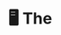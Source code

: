 # 🖥️ The<Script> Portfolio | 2025 Edition

Welcome to The<Script> Portfolio, a creative showcase built by a group of aspiring developers from Cavite State University - Imus Campus. This midterm project for Web Systems and Technologies 2 (ITEC 106A) is inspired by the classic Windows 95 interface, designed to represent our skills, projects, and profiles in a nostalgic, yet modern format.

---

## 🎨 Theme & Concept

Our portfolio mimics a vintage operating system desktop complete with draggable windows, retro scrollbars, a taskbar, and pixel-style icons. The goal? To stand out — both technically and creatively — while celebrating the retro tech aesthetics we love.

---

## 🛠 Tech Stack

- **ReactJS** — Component-based frontend framework  
- **React Router v6** — Page routing/navigation  
- **Tailwind CSS** — Utility-first styling  
- **React Draggable** — Makes windows movable (like real OS)  
- **Framer Motion** — Smooth animations  
- **EmailJS** — Contact form email functionality  

---

## 🧩 Features

- 👤 **Team Member Profiles** – Individual components with bio, skills, and contact info  
- 💾 **Projects Window** – Categories for Software, Arduino, UI/UX, and Games  
- 🦖 **Built-in Dino Game** – A hidden gem for nostalgia points!  
- 📁 **Fully Draggable App Windows** – Simulate real OS multitasking  
- 📨 **Contact Form** – EmailJS-powered form with retro email design  
- 📟 **Responsive Design** – Clean on desktop and mobile  
- 🔊 **Sound Effects** – Mouse clicks, typing, and startup/shutdown sounds  

---

## ⚙️ Project Setup

Make sure you have **Node.js** and **npm** installed. 
> This project is already deployed at [thescript.vercel.app](https://thescript.vercel.app)  
> If you want to run it locally for development or testing, follow these steps:

```bash
# Clone the repository
git clone https://github.com/your-username/thescript.git

# Navigate into the project directory
cd thescript

# Install dependencies
npm install

# Start the development server
npm run dev
```
## 📁 Folder Structure


```bash  
thescript-portfolio/
├── public/                    # Static files (HTML template, Dino game)
│   └── dinogame.html          # Hidden dino game for nostalgia
├── src/
│   ├── assets/                # Images, videos, icons, sounds, fonts
│   ├── components/            # Main components like Desktop, Taskbar, Members
│   ├── pages/                 # Startup screen, play mode
│   ├── contexts/              # Global state (e.g., AudioContext)
│   ├── App.jsx                # Root component with routes
│   ├── index.js               # Entry point
│   ├── App.css                # App styling
│   ├── scrollbar.css          # Custom scrollbar styles
│   └── tailwind.css           # Tailwind entry file
├── tailwind.config.js         # Tailwind config
├── postcss.config.js          # PostCSS config
├── package.json               # Dependencies & scripts
└── README.md                  # Project overview 
 ```

